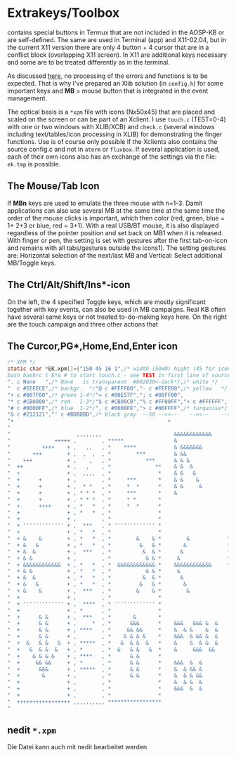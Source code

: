 # Extrakeys/Toolbox
contains special buttons in Termux that are not included in the AOSP-KB or are self-defined. The same are used in Terminal (app) and X11-02.04, but in the current X11 version there are only 4 button + 4 cursor that are in a conflict block (overlapping X11 screen).
In X11 are additional keys necessary and some are to be treated differently as in the terminal.

As discussed [here](https://github.com/termux/termux-x11/discussions/46#discussioncomment-3279888), no processing of the errors and functions is to be expected. That is why I've prepared an Xlib solution (in `config.h`) for some important keys and **MB** = mouse button that is integrated in the event management.

The optical basis is a `*xpm` file with icons (Nx50x45) that are placed and scaled on the screen or can be part of an Xclient. I use `touch.c` (TEST=0-4) with one or two windows with XLIB/XCB) and `check.c` (several windows including text/tables/icon processing in XLIB) for demonstrating the finger functions.
Use is of course only possible if the Xclients also contains the source config.c and not in `aterm` or `fluxbox`. If several application is used, each of their own icons also has an exchange of the settings via the file: `ek.tmp` is possible.
## The Mouse/Tab Icon
If **MBn** keys are used to emulate the three mouse with n=1-3. Damit applications can also use several MB at the same time at the same time the order of the mouse clicks is important, which then color (red, green, blue = 1+ 2+3 or blue, red = 3+1). With a real USB/BT mouse, it is also displayed regardless of the pointer position and set back on MB1 when it is released. With finger or pen, the setting is set with gestures after the first tab-on-icon and remains with all tabs/gestures outside the icons1). The setting gestures are: Horizontal selection of the next/last MB and Vertical: Select additional MB/Toggle keys.
## The Ctrl/Alt/Shift/Ins*-icon
On the left, the 4 specified Toggle keys, which are mostly significant together with key events, can also be used in MB campaigns. Real KB often have several same keys or not treated to-do-making keys here.
On the right are the touch campaign and three other actions that
## The Curcor,PG*,Home,End,Enter icon
``` c
/* XPM */
static char *EK.xpm[]={"150 45 16 1",/* width (50xN) hight (45 for icons) color (16x1)
bash bashrc t E*& # to start touch.c - see TEST in first line of source of N=3 icons */
". c None   ",/* None   is transparent  #002030<-dark*/,/* white */
"  c #EEEECE",/* backgr.  */"@ c #FFFF00","- c #FEFE00",/* yellow   */
"+ c #007F00",/* green 1-4*/"= c #00E57F","; c #00FF00",
"* c #CB0000",/* red   1-3*/"$ c #CB00CB","% c #FF00FF","< c #FFFFFF",
"# c #0000FF",/* blue  1-2*/", c #0000FE","> c #00FFFF",/* turquoise*/
"& c #212121","' c #BDBDBD",/* black gray  --50 --><--    --><--    --><--    --><--    --><-- 100--><--    --><--    --><--    --><--    --><-- 150-->*/
"+                                                 +                                                 +                        +                        ",
"                                                                                                    ''''''''''''''''''''''''''                        ",
"                     ,,,,,,,,                       &&&&&&&&&&&&           &          &&&&&   &&&&& ''####'####'#####''##'''''       &           &    ",
"              +++++ ,        , *****                &                     &&&         &&&&&& &&&&&& '#####'####'######'##'''''      &             &   ",
"          ++++    + ,   ,,   , *    ****            & &&&&&&&            & & &        &&  && &&     '##'''''##''##''##'##'''''     &&&&&&&&&&&&&&&&&  ",
"       +++        + ,  ,  ,  , *        ***         & &&                &  &  &       &&&&&  && &&& '##'''''##''#####''##'''''    &&               && ",
"    +++           + ,    ,   , *           ***      & & &              &   &   &      &&     &&  && '##'''''##''##'##''##'''''     &&&&&&&&&&&&&&&&&  ",
"  ++              + ,   ,    , *              **    & &  &                 &          &&     &&&&&& '#####''##''##''##'####'''      &             &   ",
"  +               + ,  ,,,,  , *               *    & &   &                &          &&      &&&&& ''####''##''##''##'####'''       &           &    ",
"  +      +        + ,        , *     ***       *    & &    &               &                        ''''''''''''''''''''''''''                        ",
"  +      +        + ,  * *   , *     *  *      *    & &     &              &          &&  && &&&&&  ''''''''''''''''''''''''''                        ",
"  +      +        + , * * *  , *     ***       *    &                      &          &&  && &&&&&& ''''''''''''''''''''''''''                        ",
"  +      +        + , * * *  , *     * *       *                           &          &&  && &&  && ''''''''''''''''''''''''''                        ",
"  +      ++++     + , *   *  , *     *  *      *                                      &&  && &&&&&  ''####''##''####''''''''''    #####  #####  ##### ",
"  +               + , *   *  , *               *                                      &&  && &&     '######'##''####''''''''''    ##### ###### ###### ",
"  +               + ,        , *               *                                      &&&&&& &&     '##''##'##'''##'''''''''''    ##     ##    ##     ",
"  + ''''''''''''' + ,  ***   , * ''''''''''''' *                                       &&&&  &&     '######'##'''##'''''''''''    ###     ##   ##     ",
"  +               + , *   *  , *               *                                                    '##''##'##'''##'''''''''''    ##       ##  ##     ",
"  + &    &        + , *   *  , *        &    & *        &            **  *** *** &            &     '##''##'####'##'''''''''''    ##### ###### ###### ",
"  + &   &         + , *   *  , *         &   & *       &             * * *    *  &             &    '##''##'####'##'''''''''''    ##### #####   ##### ",
"  + &  &          + ,  ***   , *          &  & *      &              **  ***  *  &              &   ''''''''''''''''''''''''''                        ",
"  + & &           + ,        , *           & & *     &               * * *    *  &               &  ''''''''''''''''''''''''''                        ",
"  + &&&&&&&&&&&&  + , *   *  , *  &&&&&&&&&&&& *    &&&&&&&&&&&&     * * ***  *  &     &&&&&&&&&&&& ''''''''''''''''''''''''''                        ",
"  + & &           + , *   *  , *           & & *     &                  &        &               &  ''''''''''''''''''''''''''                        ",
"  + &  &          + , *   *  , *          &  & *      &                &         &              &   ''''''''''''''''''''''''''                        ",
"  + &   &         + , *   *  , *         &   & *       &              &&&&&&&&&&&&             &    ''#####'##'##'##'####'####    #####   ##### ##### ",
"  + &    &        + ,  ***   , *        &    & *        &              &                      &     '######'##'##'##'####'####    ###### ###### ######",
"  +               + ,        , *               *                        &                           ''##''''##'##'##'##''''##'    ##  ##  ##    ##  ##",
"  + ''''''''''''' + ,  ****  , * ''''''''''''' *                                                    '''##'''#####'##'###'''##'    #####    ##   ##### ",
"  +               + , *      , *               *                                                    ''''##''##'##'##'###'''##'    ##  ##    ##  ##    ",
"  +      & &      + ,  ***   , *       &       *                                                    '######'##'##'##'##''''##'    ###### ###### ##    ",
"  +      & &      + ,     *  , *      &&&      *    &&&   &&& &  &                                  '#####''##'##'##'##''''##'    #####  #####  ##    ",
"  +      & &      + , ****   , *     && &&     *    &  & &    &  &         &                      & ''''''''''''''''''''''''''                        ",
"  +      & &      + ,        , *    & & & &    *    &&&  & && &  &         &                      & ''''''''''''''''''''''''''                        ",
"  +  &   & &   &  + , *****  , *   &  & &  &   *    &    &  & &  &         &              &     & & ''''''''''''''''''''''''''                        ",
"  +   &  & &  &   + , *      , *  &   & &   &  *    &     &&&  &&          &               &    & & ''''''''''''''''''''''''''                        ",
"  +    & & & &    + , ****   , *      & &      *                           &                &   & & '##'##''##''#####'''''''''    #####  ###### ##    ",
"  +     && &&     + , *      , *      & &      *    &&&  &  &              &                 &  & & '##'##''##'######'''''''''    ###### ###### ##    ",
"  +      &&&      + , *****  , *      & &      *    &  & && &          &   &   &              & & & '##'###'##''##''''''''''''    ##  ## ##     ##    ",
"  +       &       + ,        , *      & &      *    &  & & &&           &  &  &                && & '##'######'''##'''''''''''    ##  ## ####   ##    ",
"  +               + ,        , *               *    &  & &  &            & & &            &&&&&&& & '##'##'###''''##''''''''''    ##  ## ##     ##    ",
"  +               + ,        , *               *    &&&  &  &             &&&                     & '##'##''##'######'''''''''    ###### ###### ######",
"  +               + ,        , *               *                           &            &&&&&&&&&&& '##'##''##'#####''''''''''    #####  ###### ######",
"  +++++++++++++++++ ,,,,,,,,,, *****************                                                                                                      ",
"                                                                                                                                                      "}
```
## nedit `*.xpm`
Die Datei kann auch mit nedit bearbeitet werden
